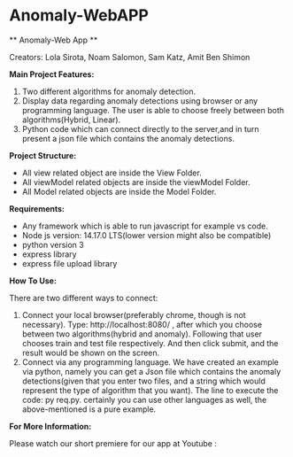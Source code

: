 # Anomaly-WebAPP
** Anomaly-Web App **

Creators: Lola Sirota, Noam Salomon, Sam Katz, Amit Ben Shimon

**Main Project Features:**
1.	Two different algorithms for anomaly detection.
2.	Display data regarding anomaly detections using browser or any programming language. The user is able to choose freely between both algorithms(Hybrid, Linear).
3.	Python code which can connect directly to the server,and in turn present a json file which contains the anomaly detections.


**Project Structure:**
- All view related object are inside the View Folder.
- All viewModel related objects are inside the viewModel Folder.
- All Model related objects are inside the Model Folder.


**Requirements:**
- Any framework which is able to run javascript for example vs code.
- Node js version: 14.17.0 LTS(lower version might also be compatible)
- python version 3 
- express  library
- express file upload library


**How To Use:**

There are two different ways to connect:
1.	Connect your local browser(preferably chrome, though is not necessary).
Type: http://localhost:8080/ ,  after which you choose between two algorithms(hybrid and anomaly). Following that user chooses train and test file respectively.
And then click submit, and the result would be shown on the screen.
2.	Connect via any programming language. We have created an example via python, namely you can get a Json file which contains the anomaly detections(given that you enter two files, and a string which would represent the type of algorithm that you want).                                                                          The line to execute the code: py  req.py.                                                                                               certainly you can use other languages as well, the above-mentioned is a pure example.


**For More Information:**

Please watch our short premiere for our app at Youtube :
